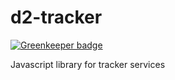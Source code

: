 # d2-tracker

[![Greenkeeper badge](https://badges.greenkeeper.io/dhis2/d2-tracker.svg)](https://greenkeeper.io/)

Javascript library for tracker services

